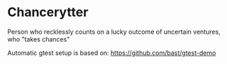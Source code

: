 # Chancerytter
Person who recklessly counts on a lucky outcome of uncertain ventures, who "takes chances"

Automatic gtest setup is based on:
https://github.com/bast/gtest-demo
